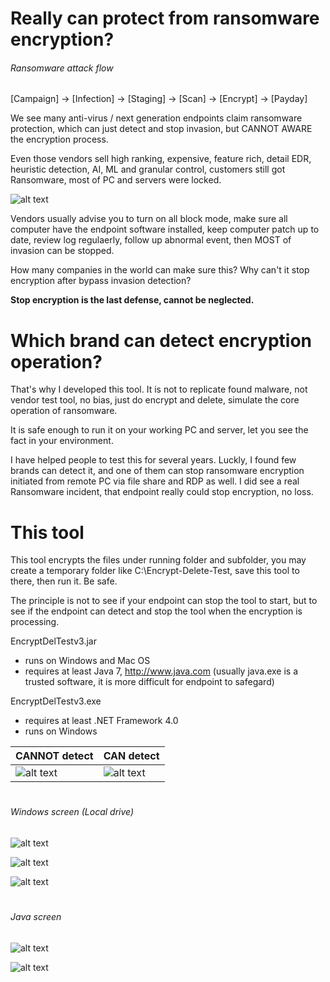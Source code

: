 # Really can protect from ransomware encryption?

###### Ransomware attack flow

[Campaign] -> [Infection] -> [Staging] -> [Scan] -> [Encrypt] -> [Payday]

We see many anti-virus / next generation endpoints claim ransomware protection, which can just detect and stop invasion, but CANNOT AWARE the encryption process.

Even those vendors sell high ranking, expensive, feature rich, detail EDR, heuristic detection, AI, ML and granular control, customers still got Ransomware, most of PC and servers were locked.

![alt text](https://raw.githubusercontent.com/eddiechu/Encrypt-Delete-Test/main/Image/screen10.gif)

Vendors usually advise you to turn on all block mode, make sure all computer have the endpoint software installed, keep computer patch up to date, review log regulaerly, follow up abnormal event, then MOST of invasion can be stopped.

How many companies in the world can make sure this?  Why can't it stop encryption after bypass invasion detection?

**Stop encryption is the last defense, cannot be neglected.**


# Which brand can detect encryption operation?

That's why I developed this tool.  It is not to replicate found malware, not vendor test tool, no bias, just do encrypt and delete, simulate the core operation of ransomware.

It is safe enough to run it on your working PC and server, let you see the fact in your environment.

I have helped people to test this for several years.  Luckly, I found few brands can detect it, and one of them can stop ransomware encryption initiated from remote PC via file share and RDP as well.  I did see a real Ransomware incident, that endpoint really could stop encryption, no loss.


# This tool

This tool encrypts the files under running folder and subfolder, you may create a temporary folder like C:\Encrypt-Delete-Test\, save this tool to there, then run it.  Be safe.

The principle is not to see if your endpoint can stop the tool to start, but to see if the endpoint can detect and stop the tool when the encryption is processing.

EncryptDelTestv3.jar
- runs on Windows and Mac OS
- requires at least Java 7, http://www.java.com
(usually java.exe is a trusted software, it is more difficult for endpoint to safegard)

EncryptDelTestv3.exe
- requires at least .NET Framework 4.0
- runs on Windows

| CANNOT detect | CAN detect |
|---------------|---------------|
|![alt text](https://raw.githubusercontent.com/eddiechu/Encrypt-Delete-Test/main/Image/screen10.gif)|![alt text](https://raw.githubusercontent.com/eddiechu/Encrypt-Delete-Test/main/Image/screen13.gif)|

#

###### Windows screen (Local drive)

![alt text](https://raw.githubusercontent.com/eddiechu/Encrypt-Delete-Test/main/Image/screen13.png)

![alt text](https://raw.githubusercontent.com/eddiechu/Encrypt-Delete-Test/main/Image/screen14.png)

![alt text](https://raw.githubusercontent.com/eddiechu/Encrypt-Delete-Test/main/Image/screen11.png)


#

###### Java screen

![alt text](https://raw.githubusercontent.com/eddiechu/Encrypt-Delete-Test/main/Image/screen15.png)

![alt text](https://raw.githubusercontent.com/eddiechu/Encrypt-Delete-Test/main/Image/screen12.gif)


